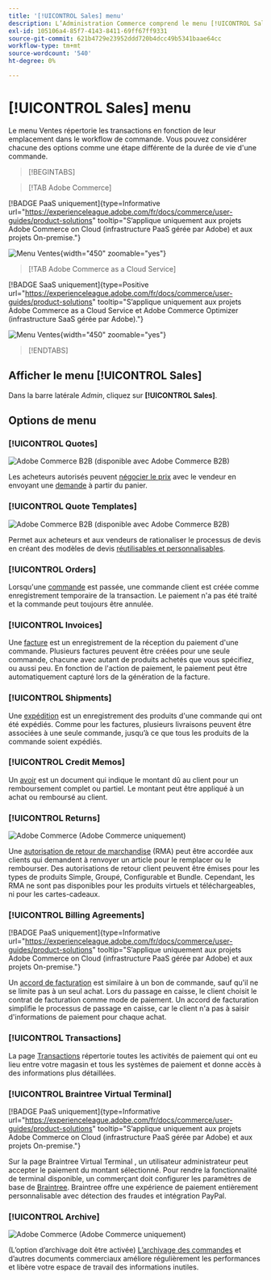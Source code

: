 ```yaml
---
title: '[!UICONTROL Sales] menu'
description: L’Administration Commerce comprend le menu [!UICONTROL Sales] qui permet d’accéder aux outils servant à traiter les commandes en fonction de leur emplacement dans le workflow.
exl-id: 105106a4-85f7-4143-8411-69ff67ff9331
source-git-commit: 621b4729e23952ddd720b4dcc49b5341baae64cc
workflow-type: tm+mt
source-wordcount: '540'
ht-degree: 0%

---
```


# [!UICONTROL Sales] menu

Le menu Ventes répertorie les transactions en fonction de leur emplacement dans le workflow de commande. Vous pouvez considérer chacune des options comme une étape différente de la durée de vie d&#39;une commande.

>[!BEGINTABS]

>[!TAB Adobe Commerce]

[!BADGE PaaS uniquement]{type=Informative url="https://experienceleague.adobe.com/fr/docs/commerce/user-guides/product-solutions" tooltip="S’applique uniquement aux projets Adobe Commerce on Cloud (infrastructure PaaS gérée par Adobe) et aux projets On-premise."}

![Menu Ventes](./assets/admin-menu-sales.png){width="450" zoomable="yes"}

>[!TAB Adobe Commerce as a Cloud Service]

[!BADGE SaaS uniquement]{type=Positive url="https://experienceleague.adobe.com/fr/docs/commerce/user-guides/product-solutions" tooltip="S’applique uniquement aux projets Adobe Commerce as a Cloud Service et Adobe Commerce Optimizer (infrastructure SaaS gérée par Adobe)."}

![Menu Ventes](./assets/admin-menu-sales-accs.png){width="450" zoomable="yes"}

>[!ENDTABS]

## Afficher le menu [!UICONTROL Sales]

Dans la barre latérale _Admin_, cliquez sur **[!UICONTROL Sales]**.

## Options de menu

### [!UICONTROL Quotes]

![Adobe Commerce B2B](../assets/b2b.svg) (disponible avec Adobe Commerce B2B)

Les acheteurs autorisés peuvent [négocier le prix](../b2b/quotes.md) avec le vendeur en envoyant une [demande](../b2b/quote-request.md) à partir du panier.

### [!UICONTROL Quote Templates]

![Adobe Commerce B2B](../assets/b2b.svg) (disponible avec Adobe Commerce B2B)

Permet aux acheteurs et aux vendeurs de rationaliser le processus de devis en créant des modèles de devis [réutilisables et personnalisables](../b2b/quote-templates-overview.md).

### [!UICONTROL Orders]

Lorsqu&#39;une [commande](orders.md) est passée, une commande client est créée comme enregistrement temporaire de la transaction. Le paiement n&#39;a pas été traité et la commande peut toujours être annulée.

### [!UICONTROL Invoices]

Une [facture](invoices.md) est un enregistrement de la réception du paiement d&#39;une commande. Plusieurs factures peuvent être créées pour une seule commande, chacune avec autant de produits achetés que vous spécifiez, ou aussi peu. En fonction de l&#39;action de paiement, le paiement peut être automatiquement capturé lors de la génération de la facture.

### [!UICONTROL Shipments]

Une [expédition](shipments.md) est un enregistrement des produits d&#39;une commande qui ont été expédiés. Comme pour les factures, plusieurs livraisons peuvent être associées à une seule commande, jusqu’à ce que tous les produits de la commande soient expédiés.

### [!UICONTROL Credit Memos]

Un [avoir](credit-memos.md) est un document qui indique le montant dû au client pour un remboursement complet ou partiel. Le montant peut être appliqué à un achat ou remboursé au client.

### [!UICONTROL Returns]

![Adobe Commerce](../assets/adobe-logo.svg) (Adobe Commerce uniquement)

Une [autorisation de retour de marchandise](returns.md) (RMA) peut être accordée aux clients qui demandent à renvoyer un article pour le remplacer ou le rembourser. Des autorisations de retour client peuvent être émises pour les types de produits Simple, Groupé, Configurable et Bundle. Cependant, les RMA ne sont pas disponibles pour les produits virtuels et téléchargeables, ni pour les cartes-cadeaux.

### [!UICONTROL Billing Agreements]

[!BADGE PaaS uniquement]{type=Informative url="https://experienceleague.adobe.com/fr/docs/commerce/user-guides/product-solutions" tooltip="S’applique uniquement aux projets Adobe Commerce on Cloud (infrastructure PaaS gérée par Adobe) et aux projets On-premise."}

Un [accord de facturation](paypal-billing-agreements.md) est similaire à un bon de commande, sauf qu&#39;il ne se limite pas à un seul achat. Lors du passage en caisse, le client choisit le contrat de facturation comme mode de paiement. Un accord de facturation simplifie le processus de passage en caisse, car le client n&#39;a pas à saisir d&#39;informations de paiement pour chaque achat.

### [!UICONTROL Transactions]

La page [Transactions](transactions.md) répertorie toutes les activités de paiement qui ont eu lieu entre votre magasin et tous les systèmes de paiement et donne accès à des informations plus détaillées.

### [!UICONTROL Braintree Virtual Terminal]

[!BADGE PaaS uniquement]{type=Informative url="https://experienceleague.adobe.com/fr/docs/commerce/user-guides/product-solutions" tooltip="S’applique uniquement aux projets Adobe Commerce on Cloud (infrastructure PaaS gérée par Adobe) et aux projets On-premise."}

Sur la page Braintree Virtual Terminal , un utilisateur administrateur peut accepter le paiement du montant sélectionné. Pour rendre la fonctionnalité de terminal disponible, un commerçant doit configurer les paramètres de base de [Braintree](braintree.md). Braintree offre une expérience de paiement entièrement personnalisable avec détection des fraudes et intégration PayPal.

### [!UICONTROL Archive]

![Adobe Commerce](../assets/adobe-logo.svg) (Adobe Commerce uniquement)

(L’option d’archivage doit être activée) [L’archivage des commandes](order-archive.md) et d’autres documents commerciaux améliore régulièrement les performances et libère votre espace de travail des informations inutiles.

